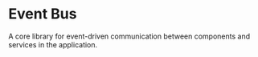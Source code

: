 # Event Bus

A core library for event-driven communication between components and services in the application.
